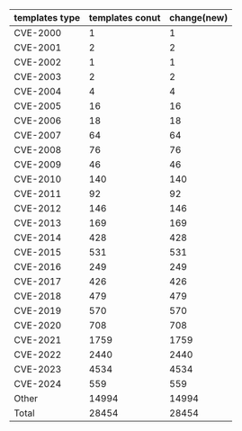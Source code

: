 | templates type | templates conut | change(new) |
| --- | --- | --- |
| CVE-2000 | 1 | 1 |
| CVE-2001 | 2 | 2 |
| CVE-2002 | 1 | 1 |
| CVE-2003 | 2 | 2 |
| CVE-2004 | 4 | 4 |
| CVE-2005 | 16 | 16 |
| CVE-2006 | 18 | 18 |
| CVE-2007 | 64 | 64 |
| CVE-2008 | 76 | 76 |
| CVE-2009 | 46 | 46 |
| CVE-2010 | 140 | 140 |
| CVE-2011 | 92 | 92 |
| CVE-2012 | 146 | 146 |
| CVE-2013 | 169 | 169 |
| CVE-2014 | 428 | 428 |
| CVE-2015 | 531 | 531 |
| CVE-2016 | 249 | 249 |
| CVE-2017 | 426 | 426 |
| CVE-2018 | 479 | 479 |
| CVE-2019 | 570 | 570 |
| CVE-2020 | 708 | 708 |
| CVE-2021 | 1759 | 1759 |
| CVE-2022 | 2440 | 2440 |
| CVE-2023 | 4534 | 4534 |
| CVE-2024 | 559 | 559 |
| Other | 14994 | 14994 |
| Total | 28454 | 28454 |
